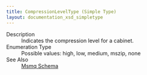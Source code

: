 ```yaml
---
title: CompressionLevelType (Simple Type)
layout: documentation_xsd_simpletype
---
```

<dl>
  <dt>Description</dt>
  <dd>                         Indicates the compression level for a cabinet.                     </dd>
  <dt>Enumeration Type</dt>
  <dd>Possible values: high, low, medium, mszip, none</dd>
  <dt>See Also</dt>
  <dd>
    <a href="../">Msmq Schema</a>
  </dd>
</dl>
